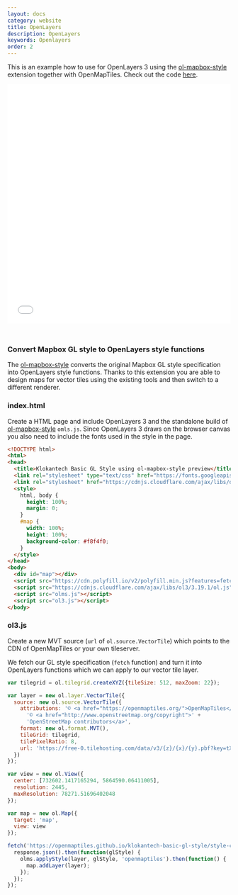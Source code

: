 ```yaml
---
layout: docs
category: website
title: OpenLayers
description: OpenLayers
keywords: Openlayers
order: 2
---
```


This is an example how to use for OpenLayers 3 using the [ol-mapbox-style](https://github.com/boundlessgeo/ol-mapbox-style) extension together with OpenMapTiles. Check out the code [here](https://github.com/openmaptiles/www.openmaptiles.org/tree/master/maps).

<iframe src="/maps/ol3.html" frameborder="0" scrolling="0" width="100%" height="540px" style="margin-bottom:25px;"></iframe>

### Convert Mapbox GL style to OpenLayers style functions

The [ol-mapbox-style](https://github.com/boundlessgeo/ol-mapbox-style) converts the original Mapbox GL style specification into OpenLayers style functions. Thanks to this extension you are able to design
maps for vector tiles using the existing tools and then switch
to a different renderer.

### index.html

Create a HTML page and include OpenLayers 3 and the standalone build
of [ol-mapbox-style](https://github.com/boundlessgeo/ol-mapbox-style) `omls.js`. Since OpenLayers 3 draws on the browser canvas you also need
to include the fonts used in the style in the page.

```html
<!DOCTYPE html>
<html>
<head>
  <title>Klokantech Basic GL Style using ol-mapbox-style preview</title>
  <link rel="stylesheet" type="text/css" href="https://fonts.googleapis.com/css?family=Open+Sans" />
  <link rel="stylesheet" href="https://cdnjs.cloudflare.com/ajax/libs/ol3/3.19.1/ol.css">
  <style>
    html, body {
      height: 100%;
      margin: 0;
    }
    #map {
      width: 100%;
      height: 100%;
      background-color: #f8f4f0;
    }
  </style>
</head>
<body>
  <div id="map"></div>
  <script src="https://cdn.polyfill.io/v2/polyfill.min.js?features=fetch,Promise"></script>
  <script src="https://cdnjs.cloudflare.com/ajax/libs/ol3/3.19.1/ol.js"></script>
  <script src="olms.js"></script>
  <script src="ol3.js"></script>
</body>
```

### ol3.js

Create a new MVT source (`url` of `ol.source.VectorTile`) which points
to the CDN of OpenMapTiles or your own tileserver.

We fetch our GL style specification (`fetch` function) and turn
it into OpenLayers functions which we can apply to
our vector tile layer.

```javascript
var tilegrid = ol.tilegrid.createXYZ({tileSize: 512, maxZoom: 22});

var layer = new ol.layer.VectorTile({
  source: new ol.source.VectorTile({
    attributions: '© <a href="https://openmaptiles.org/">OpenMapTiles</a> ' +
      '© <a href="http://www.openstreetmap.org/copyright">' +
      'OpenStreetMap contributors</a>',
    format: new ol.format.MVT(),
    tileGrid: tilegrid,
    tilePixelRatio: 8,
    url: 'https://free-0.tilehosting.com/data/v3/{z}/{x}/{y}.pbf?key=tXiQqN3lIgskyDErJCeY'
  })
});

var view = new ol.View({
  center: [732602.1417165294, 5864590.06411005],
  resolution: 2445,
  maxResolution: 78271.51696402048
});

var map = new ol.Map({
  target: 'map',
  view: view
});

fetch('https://openmaptiles.github.io/klokantech-basic-gl-style/style-cdn.json').then(function(response) {
  response.json().then(function(glStyle) {
    olms.applyStyle(layer, glStyle, 'openmaptiles').then(function() {
      map.addLayer(layer);
    });
  });
});
```
